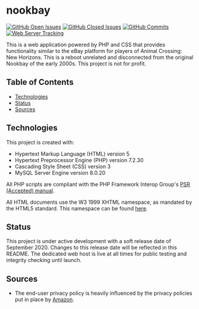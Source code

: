 # nookbay
[![GitHub Open Issues](https://img.shields.io/github/issues-raw/jxthibeault/nookbay?style=flat-square)](https://github.com/jxthibeault/nookbay/issues)
[![GitHub Closed Issues](https://img.shields.io/github/issues-closed-raw/jxthibeault/nookbay?style=flat-square)](https://github.com/jxthibeault/nookbay/issues)
[![GitHub Commits](https://img.shields.io/github/last-commit/jxthibeault/nookbay?style=flat-square)](https://github.com/jxthibeault/nookbay/commits)
[![Web Server Tracking](https://img.shields.io/website?down_color=red&down_message=offline&label=web%20server&up_color=green&up_message=online&url=https%3A%2F%2Fnookbay.app%2F&style=flat-square)](https://nookbay.app)

This is a web application powered by PHP and CSS that provides functionality similar to the eBay platform for players of Animal Crossing: New Horizons. This is a reboot unrelated and disconnected from the original Nookbay of the early 2000s. This project is not for profit.

## Table of Contents
* [Technologies](#technologies)
* [Status](#status)
* [Sources](#sources)

## Technologies
This project is created with:
* Hypertext Markup Language (HTML) version 5
* Hypertext Preprocessor Engine (PHP) version 7.2.30
* Cascading Style Sheet (CSS) version 3
* MySQL Server Engine version 8.0.20

All PHP scripts are compliant with the PHP Framework Interop Group's [PSR (Accepted) manual](https://www.php-fig.org/psr/).

All HTML documents use the W3 1999 XHTML namespace, as mandated by the HTML5 standard. This namespace can be found [here](http://www.w3.org/1999/xhtml).

## Status
This project is under active development with a soft release date of September 2020. Changes to this release date will be reflected in this README. The dedicated web host is live at all times for public testing and integrity checking until launch.

## Sources
* The end-user privacy policy is heavily influenced by the privacy policies put in place by [Amazon](https://www.amazon.com).
